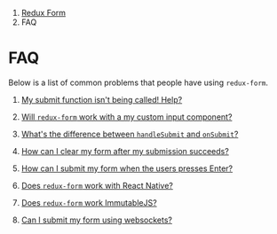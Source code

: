 <ol class="breadcrumb">
  <li><a href="#/">Redux Form</a></li>
  <li class="active">FAQ</li>
</ol>

# FAQ

Below is a list of common problems that people have using `redux-form`.

1. [My submit function isn't being called! Help?](#/faq/submit-function)

2. [Will `redux-form` work with a my custom input component?](#/faq/custom-component)

3. [What's the difference between `handleSubmit` and `onSubmit`?](#/faq/handle-vs-on)

4. [How can I clear my form after my submission succeeds?](#/faq/how-to-clear)

5. [How can I submit my form when the users presses Enter?](#/faq/enter-to-submit)

6. [Does `redux-form` work with React Native?](#/faq/react-native)

7. [Does `redux-form` work ImmutableJS?](#/faq/immutable-js)

8. [Can I submit my form using websockets?](#/faq/websockets)
